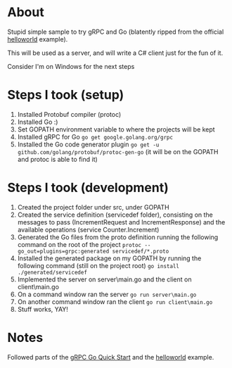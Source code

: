 # About
Stupid simple sample to try gRPC and Go (blatently ripped from the official [helloworld](https://github.com/grpc/grpc-go/tree/master/examples/helloworld) example).

This will be used as a server, and will write a C# client just for the fun of it.

Consider I'm on Windows for the next steps

# Steps I took (setup)
1. Installed Protobuf compiler (protoc)
2. Installed Go :)
3. Set GOPATH environment variable to where the projects will be kept
4. Installed gRPC for Go `go get google.golang.org/grpc`
5. Installed the Go code generator plugin `go get -u github.com/golang/protobuf/protoc-gen-go` (it will be on the GOPATH and protoc is able to find it)


# Steps I took (development)
1. Created the project folder under src, under GOPATH
2. Created the service definition (servicedef folder), consisting on the messages to pass (IncrementRequest and IncrementResponse) and the available operations (service Counter.Increment)
3. Generated the Go files from the proto definition running the following command on the root of the project  `protoc --go_out=plugins=grpc:generated servicedef/*.proto`
4. Installed the generated package on my GOPATH by running the following command (still on the project root) `go install ./generated/servicedef`
5. Implemented the server on server\main.go and the client on client\main.go
6. On a command window ran the server `go run server\main.go`
7. On another command window ran the client `go run client\main.go`
8. Stuff works, YAY!

# Notes
Followed parts of the [gRPC Go Quick Start](http://www.grpc.io/docs/quickstart/go.html) and the [helloworld](https://github.com/grpc/grpc-go/tree/master/examples/helloworld) example.